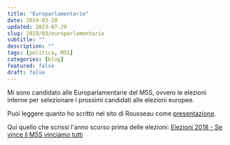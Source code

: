```yaml
---
title: "Europarlamentarie"
date: 2019-03-28
updated: 2023-07-29
slug: 2019/03/europarlamentarie
subtitle: ""
description: ""
tags: [politica, M5S]
categories: [blog]
featured: false
draft: false
---
```


Mi sono candidato alle Europarlamentarie del M5S, ovvero le elezioni interne per selezionare i prossimi candidati alle elezioni europee.

Puoi leggere quanto ho scritto nel sito di Rousseau come  <a href="/about/presentazione/">presentazione</a>.

Qui quello che scrissi l'anno scorso prima delle elezioni:  [Elezioni 2018 - Se vince il M5S vinciamo tutti](../../../notes/articles/elezioni-2018.md)
